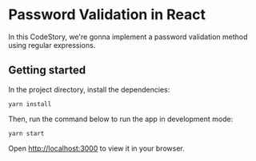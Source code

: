 # Password Validation in React

In this CodeStory, we're gonna implement a password validation method using regular expressions.

## Getting started

In the project directory, install the dependencies:

`yarn install`

Then, run the command below to run the app in development mode:

`yarn start`

Open [http://localhost:3000](http://localhost:3000) to view it in your browser.
